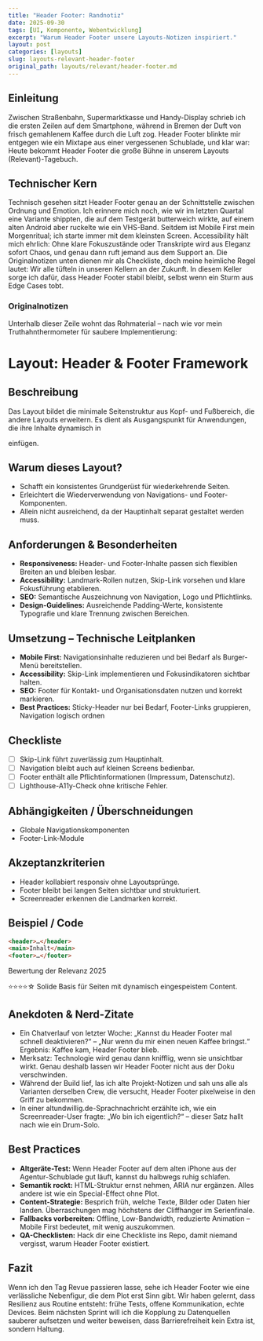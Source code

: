 ```yaml
---
title: "Header Footer: Randnotiz"
date: 2025-09-30
tags: [UI, Komponente, Webentwicklung]
excerpt: "Warum Header Footer unsere Layouts-Notizen inspiriert."
layout: post
categories: [layouts]
slug: layouts-relevant-header-footer
original_path: layouts/relevant/header-footer.md
---
```


## Einleitung
Zwischen Straßenbahn, Supermarktkasse und Handy-Display schrieb ich die ersten Zeilen auf dem Smartphone, während in Bremen der Duft von frisch gemahlenem Kaffee durch die Luft zog. Header Footer blinkte mir entgegen wie ein Mixtape aus einer vergessenen Schublade, und klar war: Heute bekommt Header Footer die große Bühne in unserem Layouts (Relevant)-Tagebuch.

## Technischer Kern
Technisch gesehen sitzt Header Footer genau an der Schnittstelle zwischen Ordnung und Emotion. Ich erinnere mich noch, wie wir im letzten Quartal eine Variante shippten, die auf dem Testgerät butterweich wirkte, auf einem alten Android aber ruckelte wie ein VHS-Band. Seitdem ist Mobile First mein Morgenritual; ich starte immer mit dem kleinsten Screen. Accessibility hält mich ehrlich: Ohne klare Fokuszustände oder Transkripte wird aus Eleganz sofort Chaos, und genau dann ruft jemand aus dem Support an. Die Originalnotizen unten dienen mir als Checkliste, doch meine heimliche Regel lautet: Wir alle tüfteln in unseren Kellern an der Zukunft. In diesem Keller sorge ich dafür, dass Header Footer stabil bleibt, selbst wenn ein Sturm aus Edge Cases tobt.

### Originalnotizen
Unterhalb dieser Zeile wohnt das Rohmaterial – nach wie vor mein Truthahnthermometer für saubere Implementierung:
# Layout: Header & Footer Framework

## Beschreibung
Das Layout bildet die minimale Seitenstruktur aus Kopf- und Fußbereich, die andere Layouts erweitern. Es dient als Ausgangspunkt für Anwendungen, die ihre Inhalte dynamisch in <main> einfügen.

## Warum dieses Layout?
- Schafft ein konsistentes Grundgerüst für wiederkehrende Seiten.
- Erleichtert die Wiederverwendung von Navigations- und Footer-Komponenten.
- Allein nicht ausreichend, da der Hauptinhalt separat gestaltet werden muss.

## Anforderungen & Besonderheiten
- **Responsiveness:** Header- und Footer-Inhalte passen sich flexiblen Breiten an und bleiben lesbar.
- **Accessibility:** Landmark-Rollen nutzen, Skip-Link vorsehen und klare Fokusführung etablieren.
- **SEO:** Semantische Auszeichnung von Navigation, Logo und Pflichtlinks.
- **Design-Guidelines:** Ausreichende Padding-Werte, konsistente Typografie und klare Trennung zwischen Bereichen.

## Umsetzung – Technische Leitplanken
- **Mobile First:** Navigationsinhalte reduzieren und bei Bedarf als Burger-Menü bereitstellen.
- **Accessibility:** Skip-Link implementieren und Fokusindikatoren sichtbar halten.
- **SEO:** Footer für Kontakt- und Organisationsdaten nutzen und korrekt markieren.
- **Best Practices:** Sticky-Header nur bei Bedarf, Footer-Links gruppieren, Navigation logisch ordnen

## Checkliste
- [ ] Skip-Link führt zuverlässig zum Hauptinhalt.
- [ ] Navigation bleibt auch auf kleinen Screens bedienbar.
- [ ] Footer enthält alle Pflichtinformationen (Impressum, Datenschutz).
- [ ] Lighthouse-A11y-Check ohne kritische Fehler.

## Abhängigkeiten / Überschneidungen
- Globale Navigationskomponenten
- Footer-Link-Module

## Akzeptanzkriterien
- Header kollabiert responsiv ohne Layoutsprünge.
- Footer bleibt bei langen Seiten sichtbar und strukturiert.
- Screenreader erkennen die Landmarken korrekt.

## Beispiel / Code
```html
<header>…</header>
<main>Inhalt</main>
<footer>…</footer>
```

Bewertung der Relevanz 2025

⭐⭐⭐⭐☆ Solide Basis für Seiten mit dynamisch eingespeistem Content.

## Anekdoten & Nerd-Zitate
- Ein Chatverlauf von letzter Woche: „Kannst du Header Footer mal schnell deaktivieren?“ – „Nur wenn du mir einen neuen Kaffee bringst.“ Ergebnis: Kaffee kam, Header Footer blieb.
- Merksatz: Technologie wird genau dann knifflig, wenn sie unsichtbar wirkt. Genau deshalb lassen wir Header Footer nicht aus der Doku verschwinden.
- Während der Build lief, las ich alte Projekt-Notizen und sah uns alle als Varianten derselben Crew, die versucht, Header Footer pixelweise in den Griff zu bekommen.
- In einer altundwillig.de-Sprachnachricht erzählte ich, wie ein Screenreader-User fragte: „Wo bin ich eigentlich?“ – dieser Satz hallt nach wie ein Drum-Solo.

## Best Practices
- **Altgeräte-Test:** Wenn Header Footer auf dem alten iPhone aus der Agentur-Schublade gut läuft, kannst du halbwegs ruhig schlafen.
- **Semantik rockt:** HTML-Struktur ernst nehmen, ARIA nur ergänzen. Alles andere ist wie ein Special-Effect ohne Plot.
- **Content-Strategie:** Besprich früh, welche Texte, Bilder oder Daten hier landen. Überraschungen mag höchstens der Cliffhanger im Serienfinale.
- **Fallbacks vorbereiten:** Offline, Low-Bandwidth, reduzierte Animation – Mobile First bedeutet, mit wenig auszukommen.
- **QA-Checklisten:** Hack dir eine Checkliste ins Repo, damit niemand vergisst, warum Header Footer existiert.

## Fazit
Wenn ich den Tag Revue passieren lasse, sehe ich Header Footer wie eine verlässliche Nebenfigur, die dem Plot erst Sinn gibt. Wir haben gelernt, dass Resilienz aus Routine entsteht: frühe Tests, offene Kommunikation, echte Devices. Beim nächsten Sprint will ich die Kopplung zu Datenquellen sauberer aufsetzen und weiter beweisen, dass Barrierefreiheit kein Extra ist, sondern Haltung.
